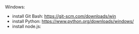 Windows:
- install Git Bash: https://git-scm.com/downloads/win
- install Python: https://www.python.org/downloads/windows/
- install node.js: 
